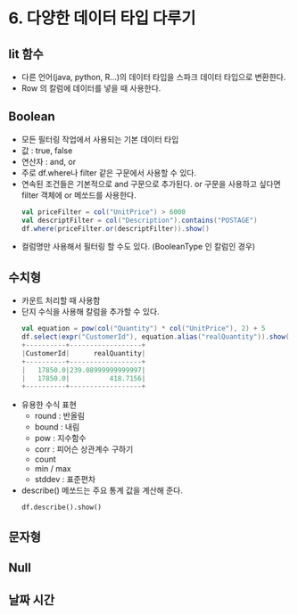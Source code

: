 # 6. 다양한 데이터 타입 다루기

## lit 함수

- 다른 언어(java, python, R...)의 데이터 타입을 스파크 데이터 타입으로 변환한다.
- Row 의 칼럼에 데이터를 넣을 때 사용한다.

## Boolean

- 모든 필터링 작업에서 사용되는 기본 데이터 타입
- 값 : true, false
- 연산자 : and, or
- 주로 df.where나 filter 같은 구문에서 사용할 수 있다.
- 연속된 조건들은 기본적으로 and 구문으로 추가된다. or 구문을 사용하고 싶다면 filter 객체에 or 메쏘드를 사용한다.
  ```scala
  val priceFilter = col("UnitPrice") > 6000
  val descriptFilter = col("Description").contains("POSTAGE")
  df.where(priceFilter.or(descriptFilter)).show()
  ```

* 컬럼명만 사용해서 필터링 할 수도 있다. (BooleanType 인 칼럼인 경우)

## 수치형

- 카운트 처리할 때 사용함
- 단지 수식을 사용해 칼럼을 추가할 수 있다.
  ```scala
  val equation = pow(col("Quantity") * col("UnitPrice"), 2) + 5
  df.select(expr("CustomerId"), equation.alias("realQuantity")).show(2)
  +----------+------------------+
  |CustomerId|      realQuantity|
  +----------+------------------+
  |   17850.0|239.08999999999997|
  |   17850.0|          418.7156|
  +----------+------------------+
  ```
- 유용한 수식 표현
  - round : 반올림
  - bound : 내림
  - pow : 지수함수
  - corr : 피어슨 상관계수 구하기
  - count
  - min / max
  - stddev : 표준편차
- describe() 메쏘드는 주요 통계 값을 계산해 준다.
  ```
  df.describe().show()
  ```

## 문자형

## Null

## 날짜 시간

